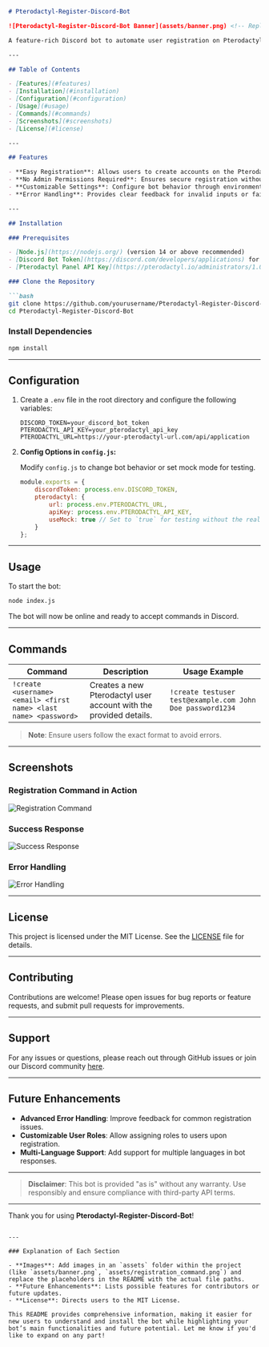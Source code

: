 
```markdown
# Pterodactyl-Register-Discord-Bot

![Pterodactyl-Register-Discord-Bot Banner](assets/banner.png) <!-- Replace with actual image link -->

A feature-rich Discord bot to automate user registration on Pterodactyl Panel, allowing users to create accounts directly from Discord without admin permissions. This bot is ideal for gaming communities, hosting providers, and server administrators looking to streamline the account creation process for users.

---

## Table of Contents

- [Features](#features)
- [Installation](#installation)
- [Configuration](#configuration)
- [Usage](#usage)
- [Commands](#commands)
- [Screenshots](#screenshots)
- [License](#license)

---

## Features

- **Easy Registration**: Allows users to create accounts on the Pterodactyl Panel with a single command.
- **No Admin Permissions Required**: Ensures secure registration without exposing sensitive admin controls.
- **Customizable Settings**: Configure bot behavior through environment variables.
- **Error Handling**: Provides clear feedback for invalid inputs or failed registrations.

---

## Installation

### Prerequisites

- [Node.js](https://nodejs.org/) (version 14 or above recommended)
- [Discord Bot Token](https://discord.com/developers/applications) for the bot
- [Pterodactyl Panel API Key](https://pterodactyl.io/administrators/1.0/application-api.html)

### Clone the Repository

```bash
git clone https://github.com/yourusername/Pterodactyl-Register-Discord-Bot.git
cd Pterodactyl-Register-Discord-Bot
```

### Install Dependencies

```bash
npm install
```

---

## Configuration

1. Create a `.env` file in the root directory and configure the following variables:

    ```plaintext
    DISCORD_TOKEN=your_discord_bot_token
    PTERODACTYL_API_KEY=your_pterodactyl_api_key
    PTERODACTYL_URL=https://your-pterodactyl-url.com/api/application
    ```

2. **Config Options in `config.js`:**

   Modify `config.js` to change bot behavior or set mock mode for testing.

   ```javascript
   module.exports = {
       discordToken: process.env.DISCORD_TOKEN,
       pterodactyl: {
           url: process.env.PTERODACTYL_URL,
           apiKey: process.env.PTERODACTYL_API_KEY,
           useMock: true // Set to `true` for testing without the real Pterodactyl API
       }
   };
   ```

---

## Usage

To start the bot:

```bash
node index.js
```

The bot will now be online and ready to accept commands in Discord.

---

## Commands

| Command                  | Description                                              | Usage Example                                              |
|--------------------------|----------------------------------------------------------|------------------------------------------------------------|
| `!create <username> <email> <first name> <last name> <password>` | Creates a new Pterodactyl user account with the provided details. | `!create testuser test@example.com John Doe password1234` |

> **Note**: Ensure users follow the exact format to avoid errors.

---

## Screenshots

### Registration Command in Action
![Registration Command](assets/registration_command.png) <!-- Replace with actual image link -->

### Success Response
![Success Response](assets/success_response.png) <!-- Replace with actual image link -->

### Error Handling
![Error Handling](assets/error_handling.png) <!-- Replace with actual image link -->

---

## License

This project is licensed under the MIT License. See the [LICENSE](LICENSE) file for details.

---

## Contributing

Contributions are welcome! Please open issues for bug reports or feature requests, and submit pull requests for improvements.

---

## Support

For any issues or questions, please reach out through GitHub issues or join our Discord community [here](https://discord.gg/your-invite-link).

---

## Future Enhancements

- **Advanced Error Handling**: Improve feedback for common registration issues.
- **Customizable User Roles**: Allow assigning roles to users upon registration.
- **Multi-Language Support**: Add support for multiple languages in bot responses.

---

> **Disclaimer**: This bot is provided "as is" without any warranty. Use responsibly and ensure compliance with third-party API terms.

---

Thank you for using **Pterodactyl-Register-Discord-Bot**!
```

---

### Explanation of Each Section

- **Images**: Add images in an `assets` folder within the project (like `assets/banner.png`, `assets/registration_command.png`) and replace the placeholders in the README with the actual file paths.
- **Future Enhancements**: Lists possible features for contributors or future updates.
- **License**: Directs users to the MIT License.
  
This README provides comprehensive information, making it easier for new users to understand and install the bot while highlighting your bot’s main functionalities and future potential. Let me know if you'd like to expand on any part!
